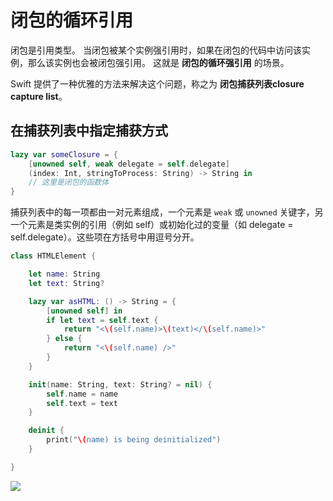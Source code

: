 # 闭包的循环引用

闭包是引用类型。 当闭包被某个实例强引用时，如果在闭包的代码中访问该实例，那么该实例也会被闭包强引用。 这就是 **闭包的循环强引用** 的场景。

Swift 提供了一种优雅的方法来解决这个问题，称之为 **闭包捕获列表closure capture list**。


## 在捕获列表中指定捕获方式

```swift
lazy var someClosure = {
    [unowned self, weak delegate = self.delegate]
    (index: Int, stringToProcess: String) -> String in
    // 这里是闭包的函数体
}
```

捕获列表中的每一项都由一对元素组成，一个元素是 `weak` 或 `unowned` 关键字，另一个元素是类实例的引用（例如 self）或初始化过的变量（如 delegate = self.delegate）。这些项在方括号中用逗号分开。



```swift
class HTMLElement {

    let name: String
    let text: String?

    lazy var asHTML: () -> String = {
        [unowned self] in
        if let text = self.text {
            return "<\(self.name)>\(text)</\(self.name)>"
        } else {
            return "<\(self.name) />"
        }
    }

    init(name: String, text: String? = nil) {
        self.name = name
        self.text = text
    }

    deinit {
        print("\(name) is being deinitialized")
    }

}

```

![](https://gitee.com/existorlive/exist-or-live-pic/raw/master/%E6%88%AA%E5%B1%8F2021-01-30%20%E4%B8%8A%E5%8D%885.19.23.png)